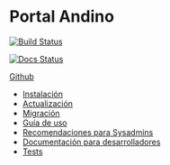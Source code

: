 # Portal Andino

[![Build Status](https://travis-ci.org/datosgobar/portal-andino.svg?branch=master)](https://travis-ci.org/datosgobar/portal-andino)

[![Docs Status](https://readthedocs.org/projects/portal-andino/badge/?version=master)](http://portal-andino.readthedocs.io/es/master/)

[Github](https://github.com/datosgobar/portal-andino)

* [Instalación](setup/install.md)
* [Actualización](setup/update.md)
* [Migración](setup/migration.md)
* [Guía de uso](setup/usage.md)
* [Recomendaciones para Sysadmins](setup/recommendations.md)
* [Documentación para desarrolladores](development/docker.md)
* [Tests](development/tests.md)
